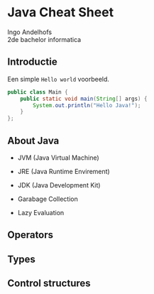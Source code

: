 # Java Cheat Sheet
Ingo Andelhofs  
2de bachelor informatica

## Introductie
Een simple `Hello world` voorbeeld.
```java 
public class Main {
    public static void main(String[] args) {
        System.out.println("Hello Java!");
    }
};
```

## About Java
- JVM (Java Virtual Machine)
- JRE (Java Runtime Envirement)
- JDK (Java Development Kit)

- Garabage Collection
- Lazy Evaluation

## Operators

## Types

## Control structures
